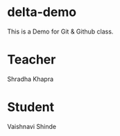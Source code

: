 # delta-demo
This is a Demo for Git &amp; Github class.

# Teacher
Shradha Khapra

# Student
Vaishnavi Shinde
